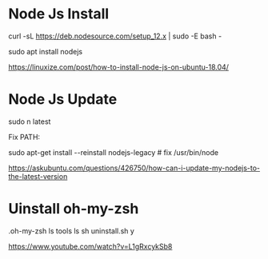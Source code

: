 # Node Js Install

curl -sL https://deb.nodesource.com/setup_12.x | sudo -E bash -

sudo apt install nodejs

https://linuxize.com/post/how-to-install-node-js-on-ubuntu-18.04/



# Node Js Update
sudo n latest

Fix PATH:

  sudo apt-get install --reinstall nodejs-legacy     # fix /usr/bin/node

  https://askubuntu.com/questions/426750/how-can-i-update-my-nodejs-to-the-latest-version



  # Uinstall oh-my-zsh

  .oh-my-zsh
  ls
  tools
  ls
  sh uninstall.sh
  y

  https://www.youtube.com/watch?v=L1gRxcykSb8